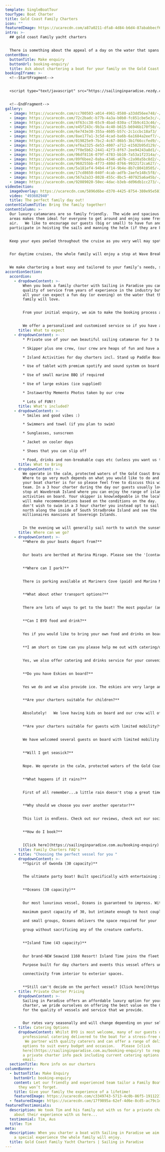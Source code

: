 ```yaml
---
template: SingleBoatTour
tourType: Boat Charter
title: Gold Coast Family Charters
icon: ""
featuredImage: https://ucarecdn.com/a87a0211-dfa8-4d84-b6d4-87ababbecf6c/
intro: >-
  ## gold coast Family yacht charters


  There is something about the appeal of a day on the water that spans generations.  When you charter a boat with Sailing in Paradise we aim to provide a special experience the whole family will enjoy.    Loved by the grandparents just as much as the kids (and everybody in between) our 3 beautiful sailing catamarans are comfortable, spacious and stable making them suitable for all ages and most abilities.    Whether it be for special family birthday, a reunion, family holiday or if you are a Gold Coast local wanting to show off our beautiful part of the world to visiting family members we invite you to enjoy a private yacht charter during the day or at sunset and create some new family memories to treasure for years to come.
contentBox:
  buttonTitle: Make enquiry
  buttonUrl: booking-enquiry/
  title: Ask about chartering a boat for your family on the Gold Coast
bookingIframe: >-
  <!--StartFragment-->


  <script type="text/javascript" src="https://sailinginparadise.rezdy.com/pluginJs?script=modal"></script> <a id="button-booking" class="button-booking rezdy rezdy-modal" href="https://sailinginparadise.rezdy.com/catalog/279456/private-charters" style="background: rgb(13, 58, 148); border: 1px solid rgb(13, 58, 148); color: rgb(255, 255, 255); font: bold 14px / 1 &quot;Helvetica Neue&quot;, Helvetica, Arial, sans-serif; padding: 12px 15px; text-align: center; width: 160px; display: block; text-decoration: none; cursor: pointer;">Check Availability and BOOK NOW</a>


  <!--EndFragment-->
gallery:
  - image: https://ucarecdn.com/cc700503-a014-4961-8580-a33dd56ee748/-/preview/-/enhance/50/
  - image: https://ucarecdn.com/72c2badc-b77b-4a3a-b0b0-fc851cbe5e3c/-/preview/-/enhance/50/
  - image: https://ucarecdn.com/4f63cc38-65c9-4bad-830a-cf3b9c413c46/-/preview/-/enhance/12/
  - image: https://ucarecdn.com/e45f243c-9b3a-4c40-b615-b6946b170f50/-/preview/-/enhance/50/
  - image: https://ucarecdn.com/6e743e38-355a-4605-b57c-2c1ccbc18af3/
  - image: https://ucarecdn.com/8ae177a1-3c5d-4cad-ba6b-6a1684a2eef7/-/preview/-/enhance/50/
  - image: https://ucarecdn.com/019825e9-7bc2-4c67-86b5-3b1f66ccfed9/-/preview/-/enhance/50/
  - image: https://ucarecdn.com/ef6a2325-de53-4007-a712-e1502b95d129/-/preview/-/enhance/17/
  - image: https://ucarecdn.com/7f0e5b62-2441-42f3-8f67-2ee94243a8d1/-/preview/-/enhance/50/
  - image: https://ucarecdn.com/06df8116-079f-4783-bb10-7a53a1f2314a/-/preview/-/enhance/38/
  - image: https://ucarecdn.com/89f6bee2-0aba-4346-a67b-c2a90a5bc8d2/-/preview/-/enhance/68/
  - image: https://ucarecdn.com/968255bb-4f73-480d-8766-99321f2ca627/-/preview/-/enhance/50/
  - image: https://ucarecdn.com/5a181ef4-94b4-4f14-9b4e-8b7c80410505/-/preview/-/enhance/100/
  - image: https://ucarecdn.com/17cd8650-040f-4cab-adfb-2aefe148c5f8/-/preview/-/enhance/21/
  - image: https://ucarecdn.com/567a2a33-8028-455c-8bc5-407925a6a45b/-/preview/-/enhance/36/
  - image: https://ucarecdn.com/92089020-50ec-4dac-b3eb-dd96db1cc273/-/preview/-/enhance/50/
videoSection:
  imageOverlay: https://ucarecdn.com/5896d6be-d370-4425-8754-380e95e581d5/
  video: "493602940"
  title: The perfect family day out!
contentColumnTitle: Bring the family together!
contentColumn: >-
  Our luxury catamarans are so family friendly.  The wide and spacious deck
  areas makes them ideal for everyone to get around and enjoy some fresh ocean
  air.   We like to encourage our guests (big or small) to have fun and
  participate in hoisting the sails and manning the helm (if they are keen)!


  Keep your eyes peeled throughout the cruise as you very well may spot some of the local wildlife on the picturesque Broadwater. Friendly and playful dolphins and soaring sea-eagles are often to be seen while underway.   We can arrange rods and bait for you and the kids to have a go at catching a fish if you wish, simply let us know when booking.  


  For daytime cruises, the whole family will enjoy a stop at Wave Break Island, where our vessel's unique beach landing capabilities come into their own!     With a secret ladder on the foredeck it's easy to hop on and off for a swim or some serious sandcastle building!    There’s buckets and spades for the little ones to play and plenty of calm water for everyone to jump in for a swim or wade about in the shallows.   We also have SUPing and splash mats for the family to enjoy.   If you’re feeling energetic and want to bring the family together you can have a game of beach volleyball or cricket right there on the island, we have all the gear on board! 


  We make chartering a boat easy and tailored to your family’s needs, so we give you the option of choosing where you would like to go and what you would like to do within your chartered time. We can offer adventure and family friendly activities or rest and relaxation, the choice is yours! You can choose to BYO food and drinks or a fully catered charter for easy planning. We supply the eskies, ice, BBQ and BBQ tools free of charge.
accordionSection:
  accordion:
    - dropdownContent: >-
        When you book a family charter with Sailing in Paradise you can expect a
        quality of service from years of experience in the industry but most of
        all your can expect a fun day (or evening) on the water that the whole
        family will love.  


        From your initial enquiry, we aim to make the booking process as simple as possible for you, offering a variety of optional extras including catering or beverages should you wish to book them. But none of this is obligatory, we also welcome BYO.


        We offer a personalised and customised service so if you have any questions or special requirements please feel free to reach out to our team and we will do our best to accommodate you.
      title: What to expect
    - dropdownContent: >-
        * Private use of your own beautiful sailing catamaran for 3 to 6 hours

        * Skipper plus one crew, (our crew are heaps of fun and have a laid-back yet professional nature) we promise you will love them. Check out the '[about us](https://sailinginparadise.com.au/about-us/)' page to meet the gang!

        * Island Activities for day charters incl. Stand up Paddle Boards, beach activities, beach volleyball and splash mat 

        * Use of tablet with premium spotify and sound system on board

        * Use of small marine BBQ if required

        * Use of large eskies (ice supplied)

        * Instaworthy Memento Photos taken by our crew

        * Lots of FUN!!
      title: What's included?
    - dropdownContent: >-
        * Smiles and good vibes :)

        * Swimmers and towel (if you plan to swim)

        * Sunglasses, sunscreen

        * Jacket on cooler days

        * Shoes that you can slip off

        * Food, drinks and non-breakable cups etc (unless you want us to organise the catering for you).
      title: What to Bring
    - dropdownContent: >-
        We operate in the calm, protected waters of the Gold Coast Broadwater.
        Where to go very much depends on what you would like to do and how long
        your boat charter is for so please feel free to discuss this with our
        team. In a 3 hour charter during the day our guests usually love a swim
        stop at Wavebreak Island where you can enjoy the range of island
        activities on board. Your skipper is knowledgeable in the local area and
        will make recommendations based on the conditions on the day.  If you
        don't wish to swim in a 3 hour charter you instead opt to sail further
        north along the inside of South Stradbroke Island and see the
        millionaires mansions at Sovereign Islands.


        In the evening we will generally sail north to watch the sunset and return to the southern part of the Broadwater to enjoy the city lights after dark which are just beautiful.
      title: Where can we go?
    - dropdownContent: >-
        **Where do your boats depart from?**


        Our boats are berthed at Marina Mirage. Please see the '[contact us](https://sailinginparadise.com.au/contact-us/)' page on our website for further details and a map. Marina Mirage is about 10 mins from Surfers and 15 mins from Broadbeach.


        **Where can I park?**


        There is parking available at Mariners Cove (paid) and Marina Mirage plus limited street parking on Seaworld Drive.  Please check signage at time of parking and consider ride share for a stress free arrival at your charter (especially during busy times of year).  


        **What about other transport options?**


        There are lots of ways to get to the boat! The most popular (and cost effective/convenient) is often via Maxi Taxis.


        **Can I BYO food and drink?**


        Yes if you would like to bring your own food and drinks on board that is completely fine.


        **I am short on time can you please help me out with catering/drinks?**


        Yes, we also offer catering and drinks service for your convenience. Please request our full catering list as advance bookings are required. We offer a range of catering options from grazing boards, to tapas and private chefs.


        **Do you have Eskies on board?**


        Yes we do and we also provide ice. The eskies are very large and can be used for food or drink.


        **Are your charters suitable for children?**


        Absolutely!   We love having kids on board and our crew will often try and include them in the sailing and driving the boat.  We also carry a range of beach games suitable for kids including buckets and spades for the littlest family members.  The wide and spacious deck area also make the boats wonderful for kids.  Of course as any parent knows, you are always careful with children when it comes to being on the water, but as boats go our catamarans would be some of the most family friendly around.  Please feel free to contact our team if you have any questions about which boat may be best for your family.  


        **Are your charters suitable for guests with limited mobility?**


        We have welcomed several guests on board with limited mobility.  However we do realise that each individual is different in terms of ability and what they are comfortable with.  Please take a look at the 360 tours on the '[Our Boats](https://sailinginparadise.com.au/our-boats/)' page for an ideal of getting around the boats and do bear in mind a big step up (or carry) is required to board the boats at the marina.  Our friendly team will be happy to discuss further to ensure you and your guests are comfortable prior to making a booking.  


        **Will I get seasick?**


        Nope. We operate in the calm, protected waters of the Gold Coast Broadwater. We do not go offshore (into the open ocean) so we do not experience large waves. Our catamarans are very stable, and do not have the same side to side rocking motion as experienced by single hull vessels so you won't get seasick :-).


        **What happens if it rains?**


        First of all remember...a little rain doesn't stop a great time on our boats especially in the warm Gold Coast endless summer... But do rest assured that we have a very generous wet weather policy as we want you to enjoy your time on board the boat, so if there is torrential rain or storms at the time you will be able to cancel or reschedule your cruise. Please see the full booking policy provided with your invoice for full details or contact our team.


        **Why should we choose you over another operator?**


        This list is endless. Check out our reviews, check out our socials, speak to someone who has been with us before (you would be surprised, you will probably know someone who has been with us?), and we pride ourselves on the fact that our guests keep coming back (some have sailed with us as many as 8 times). We go out of our way to create the best experience possible and are constantly updating, re-inventing, reinvesting and reviewing. We're not happy until you're happy and we want you to come back again and again. We can blow our own trumpet from time to time right? :-)


        **How do I book?**


        [Click here](https://sailinginparadise.com.au/booking-enquiry) to fill out an enquiry form and you will quickly get all the info you need including availability, pricing, inclusions etc. You can also book online! Then it is simply a matter of paying your deposit to secure your preferred date. But don't dawdle as we quickly book out and we don't want you to be disappointed.
      title: Family Charters FAQ's
    - title: "Choosing the perfect vessel for you "
      dropdownContent: >-
        **Spirit of Gwonda (30 capacity)** 


        The ultimate party boat! Built specifically with entertaining in mind, her open plan layout is designed for you to soak up the sun or dance the day/night away! The easy foredeck access via the centre of the boat ensures your guests can always see one another no matter where they are on the boat, which is also great for families with small children!


        **Oceans (30 capacity)** 


        Our most luxurious vessel, Oceans is guaranteed to impress. With a

        maximum guest capacity of 30, but intimate enough to host couples

        and small groups, Oceans delivers the space required for your

        group without sacrificing any of the creature comforts.


        **Island Time (43 capacity)** 


        Our brand-NEW Seawind 1160 Resort! Island Time joins the fleet in October 2023 and brings a new charter experience to the Gold Coast.

        Purpose built for day charters and events this vessel offers unrivalled

        connectivity from interior to exterior spaces. 


        **Still can't decide on the perfect vessel? [Click here](https://sailinginparadise.com.au/our-boats/) to take a tour of our boats!**
    - title: Private Charter Pricing
      dropdownContent: >-
        Sailing in Paradise offers an affordable luxury option for your boat
        charter, we pride ourselves on offering the best value on the Gold Coast
        for the quality of vessels and service that we provide.


        Our rates vary seasonally and will change depending on your selected vessel and charter duration.  Please [click here](https://sailinginparadise.com.au/booking-enquiry) to request a private charter info pack including rate card via email.
    - title: Catering Options
      dropdownContent: Whilst BYO is most welcome, many of our guests opt to have
        professional catering delivered to the boat for a stress-free option. 
         We partner with quality caterers and can offer a range of delicious
        options to suit every budget and occasion.   Please [click
        here](https://sailinginparadise.com.au/booking-enquiry) to request
        a private charter info pack including current catering options via
        email.
  sectionTitle: More info on our charters
columnBanner:
  - buttonTitle: Make Enquiry
    buttonUrl: booking-enquiry
    content: Let our friendly and experienced team tailor a Family Boat Charter that
      they won’t forget.
    title: Give your family the experience of a lifetime!
    featuredImage: https://ucarecdn.com/c3349743-5713-4c0b-86f5-1911221ab1e9/
  - featuredImage: https://ucarecdn.com/17f9895a-62ef-4d6e-8cd5-ac79c1db17fb/
featuredTestimonials:
  description: We took Tim and his family out with us for a private charter, read
    about their experience with us here...
  testimonial: Tim, Aus
  title: Tim
meta:
  description: When you charter a boat with Sailing in Paradise we aim to provide
    a special experience the whole family will enjoy.
  title: Gold Coast Family Yacht Charters | Sailing in Paradise
---
```

